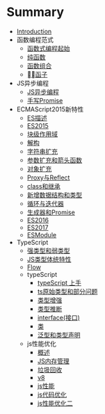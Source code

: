 # Summary

* [Introduction](README.md)
* 函数编程范式
  * [函数式编程起始](part1/1.md)
  * [纯函数](part1/2.md)
  * [函数组合](part1/3.md)
  * [函子](part1/4.md)
* JS异步编程
  * [JS异步编程](part2/1.md)
  * [手写Promise](part2/2.md)
* ECMAScript2015新特性
  * [ES描述](part3/1.md)
  * [ES2015](part3/2.md)
  * [块级作用域](part3/3.md)
  * [解构](part3/4.md)
  * [字符串扩充](part3/5.md)
  * [参数扩充和箭头函数](part3/6.md)
  * [对象扩充](part3/7.md)
  * [Proxy与Reflect](part3/8.md)
  * [class和继承](part3/9.md)
  * [新增数据结构和类型](part3/10.md)
  * [循环与迭代器](part3/11.md)
  * [生成器和Promise](part3/12.md)
  * [ES2016](part3/13.md)
  * [ES2017](part3/14.md)
  * [ESModule](part3/15.md)
* TypeScript
  * [强类型和弱类型](part4/1.md)
  * [JS类型体统特性](part4/2.md)
  * [Flow](part4/3.md)
  * typeScript
    * [typeScript 上手](part4/ts/1.md)
    * [ts原始类型和部分问题](part4/ts/2.md)
    * [类型增强](part4/ts/3.md)
    * [类型推断](part4/ts/4.md)
    * [interface(接口)](part4/ts/5.md)
    * [类](part4/ts/6.md)
    * [泛型和类型声明](part4/ts/7.md)
  * js性能优化
    * [概述](part5/1.md)
    * [JS内存管理](part5/2.md)
    * [垃圾回收](part5/3.md)
    * [v8](part5/4.md)
    * [js性能](part5/5.md)
    * [js代码优化](part5/6.md)
    * [js性能优化二](part5/7.md)
